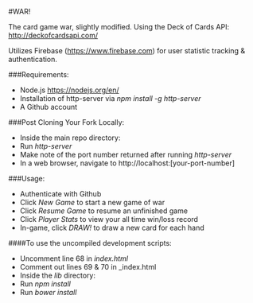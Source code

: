 #WAR!

The card game war, slightly modified.  Using the Deck of Cards API: http://deckofcardsapi.com/

Utilizes Firebase (https://www.firebase.com) for user statistic tracking & authentication.

###Requirements:
- Node.js https://nodejs.org/en/
- Installation of http-server via _npm install -g http-server_
- A Github account

###Post Cloning Your Fork Locally:
- Inside the main repo directory:
 - Run _http-server_
 - Make note of the port number returned after running _http-server_
- In a web browser, navigate to http://localhost:[your-port-number]

###Usage:
- Authenticate with Github
- Click *New Game* to start a new game of war
- Click *Resume Game* to resume an unfinished game
- Click *Player Stats* to view your all time win/loss record
- In-game, click *DRAW!* to draw a new card for each hand

####To use the uncompiled development scripts:
- Uncomment line 68 in _index.html_
- Comment out lines 69 & 70 in _index.html
- Inside the _lib_ directory:
 - Run _npm install_
 - Run _bower install_